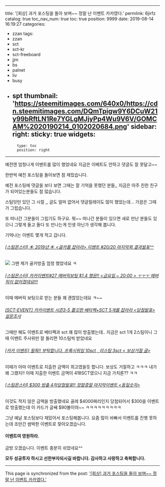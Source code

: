 
---
title: '[회상] 과거 포스팅을  돌아 보며~~ 정말 난 이벤트 카카였다.'
permlink: 6jirfz
catalog: true
toc_nav_num: true
toc: true
position: 9999
date: 2019-08-14 16:19:27
categories:
- zzan
tags:
- zzan
- sct
- sct-kr
- sct-freeboard
- jjm
- bs
- palnet
- liv
- busy
- spt
thumbnail: 'https://steemitimages.com/640x0/https://cdn.steemitimages.com/DQmTpigw9Y6DCuW21y99bRftLN1Re7YGLgMJjyPp4Wu9V6V/GOMCAM%2020190214_0102020684.png'
sidebar:
    right:
        sticky: true
widgets:
    -
        type: toc
        position: right
---


예전엔 엄청나게 이벤트를 많이 했었네요
지금은 이베트도 안하고 댓글도 잘 못달고~~

한번씩 예전 포스팅을 돌아보면 참 재밌습니다.

예전 포스팅에 댓글을 보다 보면 그때는 잘 기억을 
못했던 분들,, 지금은 아주 친한 친구가 되어있는분들도
참 많습니다. 

스팀잇만 있던 그 시절 ,, 글도 얼마 없어서 댓글릴레이도
많이 했었는데...  가끔은 그때가 그립습니다. 

또 떠나간 그분들이 그립기도 하구요.
뭐~~ 떠나간 분들이 있으면 새로 만난 분들도 있으니
그렇게 돌고 돌다 또 만나는게 인생 아닌가 생각해 봅니다.


기억나는 이벤트 몇개 적고 갑니다.

###### [[스팀몬스터] ☀ 2019년 ☀ <골카를 잡아라> 이벤트 #20/20 마지막회 결과발표^^](https://steemit.com/kr-gazua/@kibumh/2019-20-20)
![](https://steemitimages.com/640x0/https://cdn.steemitimages.com/DQmTpigw9Y6DCuW21y99bRftLN1Re7YGLgMJjyPp4Wu9V6V/GOMCAM%2020190214_0102020684.png)
그땐 제가 골카방출 엄청 했었네요 ㅋ

###### [[스팀몬스터] 카카이벤트#27 메버릭보팅 $1.4 행운!! <금요일 ~ 20:00 > ㅜㅜㅜ 메버릭이 없어졌데요!!!](https://steemit.com/kr-event/@kibumh/27-usd1-4-20-00)
이때 메버릭 보팅으로 받는 분들 꽤 괜찮았는데요 ㅋ~~

###### [[SCT-EVENT] 카카이벤트 시즌3-5 쫄깃한 베타팩+SCT 5개를 잡아라 <당첨발표> 설문조사](https://steemit.com/sct/@kibumh/sct-event-3-5-sct-5)
그때만 해도 이벤트로 베타팩과 sct 꽤 많이 방출했는데..  지금은 sct 1개 2스팀이니
그때 이벤트 주사위만 잘 돌리면 10스팀씩 받았네요

###### [[카카 이벤트] 필독!! 부탁합니다. 프록시위임 10sct , 리스팀 3sct < 보상거절 글>](https://steemit.com/kr/@kibumh/10sct-3sct)
이때가 아마 이벤트로 지출한 금액이 최고였을듯 합니다.
보상도 거절하고 ㅋㅋㅋ 내가 왜 그랬지!!
이때 지출한 이벤트 금액이 418SCT였으니 지금 가치론?? ㅋㅋ

###### [[스팀몬스터] $300 방출 4차당첨발표!! 정말증말 마지막이벤트 <동일숫자>](https://steemit.com/kr-gazua/@kibumh/usd300-4)
이것도 적지 않은 금액을 방출했네요
골레 $4000짜리인지 당첨되어서 $300을 이벤트로 방출했는데
이 카드가 글쌔 $90불이야~~   ㅋㅋㅋㅋㅋㅋㅋㅋㅋ

그냥 예날 포스팅보다 재밌어서 포스팅해봅니다.
요즘 많이 바빠서 이벤트를 진행 못하는데 조만간 
쌈박한 이벤트로 찿아오겠습니다. 

#### 이벤트여 영원하라.
금방 오겠습니다.  이벤트 충분히 쉬었네요^^

**모두 성공투자 하시고 선한부자되시길 바랍니다.
감사하고 사랑하고 축복합니다.**

- - -

This page is synchronized from the post: ['[회상] 과거 포스팅을  돌아 보며~~ 정말 난 이벤트 카카였다.'](https://steemit.com/@kibumh/6jirfz)
